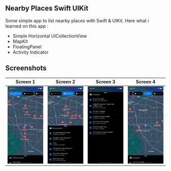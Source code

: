 ## Nearby Places Swift UIKit

Some simple app to list nearby places with Swift & UIKit. Here what i learned on this app : 
- Simple Horizontal UICollectionView
- MapKit
- FloatingPanel
- Activity Indicator

## Screenshots

|Screen 1|Screen 2|Screen 3|Screen 4|
|---|---|---|---|
|<img src="NearbyLocation/1.png" width=400 />|<img src="NearbyLocation/2.png" width=400 />|<img src="NearbyLocation/3.png" width=400 />|<img src="NearbyLocation/4.png" width=400 />|
